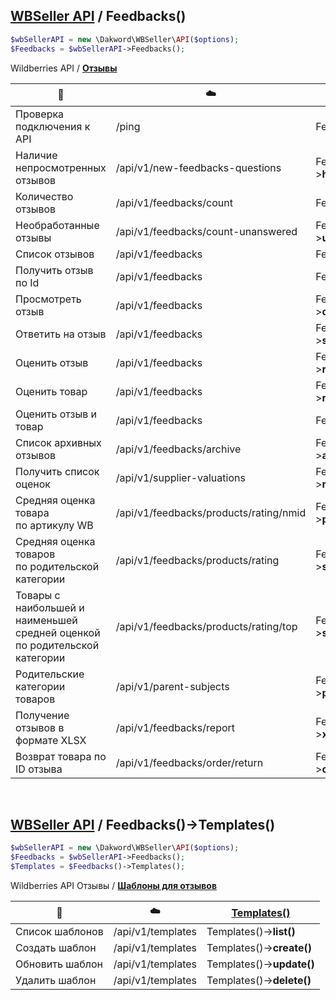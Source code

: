 ## [WBSeller API](/docs/API.md) / Feedbacks()

```php
$wbSellerAPI = new \Dakword\WBSeller\API($options);
$Feedbacks = $wbSellerAPI->Feedbacks();
```

Wildberries API / [**Отзывы**](https://openapi.wb.ru/feedbacks-questions/api/ru/)

| :speech_balloon: | :cloud: | [Feedbacks()](/src/API/Endpoint/Feedbacks.php) |
| ---------------- | ------- | --------------------------------------------- |
| Проверка подключения к API       | /ping                              | Feedbacks()->**ping()**            |
| Наличие непросмотренных отзывов  | /api/v1/new-feedbacks-questions    | Feedbacks()->**hasNew()**          |
| Количество отзывов               | /api/v1/feedbacks/count            | Feedbacks()->**count()**           |
| Необработанные отзывы            | /api/v1/feedbacks/count-unanswered | Feedbacks()->**unansweredCount()** |
| Список отзывов                   | /api/v1/feedbacks                  | Feedbacks()->**list()**            |
| Получить отзыв по Id             | /api/v1/feedbacks                  | Feedbacks()->**get()**             |
| Просмотреть отзыв                | /api/v1/feedbacks                  | Feedbacks()->**changeViewed()**    |
| Ответить на отзыв                | /api/v1/feedbacks                  | Feedbacks()->**sendAnswer()**      |
| Оценить отзыв                    | /api/v1/feedbacks                  | Feedbacks()->**rateFeedback()**    |
| Оценить товар                    | /api/v1/feedbacks                  | Feedbacks()->**rateProduct()**     |
| Оценить отзыв и товар            | /api/v1/feedbacks                  | Feedbacks()->**rate()**            |
| Список архивных отзывов          | /api/v1/feedbacks/archive          | Feedbacks()->**archive()**         |
| Получить список оценок           | /api/v1/supplier-valuations        | Feedbacks()->**ratesList()**       |
| Средняя оценка товара<br>по артикулу WB | /api/v1/feedbacks/products/rating/nmid | Feedbacks()->**productRating()** |
| Средняя оценка товаров<br>по родительской категории | /api/v1/feedbacks/products/rating | Feedbacks()->**subjectRating()** |
| Товары с наибольшей и наименьшей<br>средней оценкой по родительской категории | /api/v1/feedbacks/products/rating/top | Feedbacks()->**subjectRatingTop()** |
| Родительские категории товаров   | /api/v1/parent-subjects            | Feedbacks()->**parentSubjects()**  |
| Получение отзывов в формате XLSX | /api/v1/feedbacks/report           | Feedbacks()->**xlsReport()**       |
| Возврат товара по ID отзыва      | /api/v1/feedbacks/order/return     | Feedbacks()->**orderReturn()**     |
<br>

## [WBSeller API](/docs/API.md) / Feedbacks()->Templates()
```php
$wbSellerAPI = new \Dakword\WBSeller\API($options);
$Feedbacks = $wbSellerAPI->Feedbacks();
$Templates = $Feedbacks()->Templates();
```

Wildberries API Отзывы / [**Шаблоны для отзывов**](https://openapi.wb.ru/feedbacks-questions/api/ru/#tag/Shablony-dlya-voprosov-i-otzyvov)

| :speech_balloon: | :cloud: | [Templates()](/src/API/Endpoint/Subpoint/Templates.php) |
| ---------------- | ------- | ------------------------------------------------------ |
| Cписок шаблонов  | /api/v1/templates | Templates()->**list()**   |
| Создать шаблон   | /api/v1/templates | Templates()->**create()** |
| Обновить шаблон  | /api/v1/templates | Templates()->**update()** |
| Удалить шаблон   | /api/v1/templates | Templates()->**delete()** |
